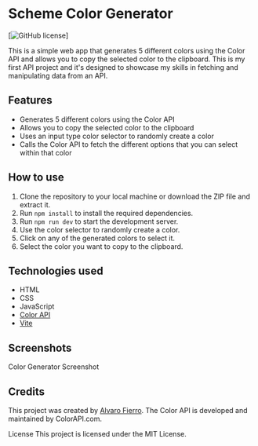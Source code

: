 # Scheme Color Generator

[![GitHub license](https://img.shields.io/badge/license-MIT-blue.svg)]

This is a simple web app that generates 5 different colors using the Color API and allows you to copy the selected color to the clipboard. This is my first API project and it's designed to showcase my skills in fetching and manipulating data from an API.

## Features

- Generates 5 different colors using the Color API
- Allows you to copy the selected color to the clipboard
- Uses an input type color selector to randomly create a color
- Calls the Color API to fetch the different options that you can select within that color

## How to use

1. Clone the repository to your local machine or download the ZIP file and extract it.
2. Run `npm install` to install the required dependencies.
3. Run `npm run dev` to start the development server.
4. Use the color selector to randomly create a color.
5. Click on any of the generated colors to select it.
6. Select the color you want to copy to the clipboard.

## Technologies used

- HTML
- CSS
- JavaScript
- [Color API][colorapi]
- [Vite][vite]

## Screenshots

Color Generator Screenshot

## Credits

This project was created by [Alvaro Fierro][alvarofierro]. The Color API is developed and maintained by ColorAPI.com.

License
This project is licensed under the MIT License.

<!-- Links -->

[colorapi]: https://www.colorapi.com/
[vite]: https://vitejs.dev/
[alvarofierro]: https://github.com/AlvaroFierro

